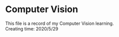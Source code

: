 # Computer Vision

This file is a record of my Computer Vision learning.  
Creating time: 2020/5/29  
